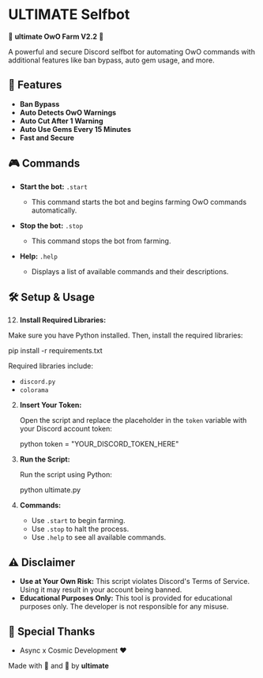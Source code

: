 # ULTIMATE Selfbot

🤑 **ultimate OwO Farm V2.2** 🤑 

A powerful and secure Discord selfbot for automating OwO commands with additional features like ban bypass, auto gem usage, and more.

## 🚀 Features

- **Ban Bypass**
- **Auto Detects OwO Warnings**
- **Auto Cut After 1 Warning**
- **Auto Use Gems Every 15 Minutes**
- **Fast and Secure**

## 🎮 Commands

- **Start the bot:** `.start`
  - This command starts the bot and begins farming OwO commands automatically.
  
- **Stop the bot:** `.stop`
  - This command stops the bot from farming.
  
- **Help:** `.help`
  - Displays a list of available commands and their descriptions.

## 🛠️ Setup & Usage
12. **Install Required Libraries:**

   Make sure you have Python installed. Then, install the required libraries:

   
   pip install -r requirements.txt
   

   Required libraries include:
   - `discord.py`
   - `colorama`

2. **Insert Your Token:**

   Open the script and replace the placeholder in the `token` variable with your Discord account token:

   python
   token = "YOUR_DISCORD_TOKEN_HERE"
   
3. **Run the Script:**

   Run the script using Python:

   
   python ultimate.py
   

4. **Commands:**
   - Use `.start` to begin farming.
   - Use `.stop` to halt the process.
   - Use `.help` to see all available commands.

## ⚠️ Disclaimer

- **Use at Your Own Risk:** This script violates Discord's Terms of Service. Using it may result in your account being banned.
- **Educational Purposes Only:** This tool is provided for educational purposes only. The developer is not responsible for any misuse.

## 👑 Special Thanks

- Async x Cosmic Development ❤️

Made with 💖 and 🧠 by **ultimate**

